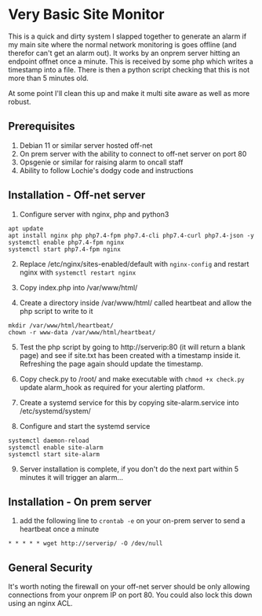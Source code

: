 # Very Basic Site Monitor
This is a quick and dirty system I slapped together to generate an alarm if my main site where the normal network monitoring is goes offline (and therefor can't get an alarm out). 
It works by an onprem server hitting an endpoint offnet once a minute. This is received by some php which writes a timestamp into a file. There is then a python script checking that this is not more than 5 minutes old. 

At some point I'll clean this up and make it multi site aware as well as more robust.

## Prerequisites 
1. Debian 11 or similar server hosted off-net
2. On prem server with the ability to connect to off-net server on port 80
3. Opsgenie or similar for raising alarm to oncall staff
4. Ability to follow Lochie's dodgy code and instructions

## Installation - Off-net server
1. Configure server with nginx, php and python3
````
apt update
apt install nginx php php7.4-fpm php7.4-cli php7.4-curl php7.4-json -y
systemctl enable php7.4-fpm nginx
systemctl start php7.4-fpm nginx
````

2. Replace /etc/nginx/sites-enabled/default with `nginx-config` and restart nginx with `systemctl restart nginx`

3. Copy index.php into /var/www/html/

4. Create a directory inside /var/www/html/ called heartbeat and allow the php script to write to it
````
mkdir /var/www/html/heartbeat/
chown -r www-data /var/www/html/heartbeat/
````

5. Test the php script by going to http://serverip:80 (it will return a blank page) and see if site.txt has been created with a timestamp inside it. Refreshing the page again should update the timestamp.

6. Copy check.py to /root/ and make executable with `chmod +x check.py` update alarm_hook as required for your alerting platform.

7. Create a systemd service for this by copying site-alarm.service into /etc/systemd/system/

8. Configure and start the systemd service
```
systemctl daemon-reload
systemctl enable site-alarm
systemctl start site-alarm
````

9. Server installation is complete, if you don't do the next part within 5 minutes it will trigger an alarm...

## Installation - On prem server

1. add the following line to `crontab -e` on your on-prem server to send a heartbeat once a minute
````
* * * * * wget http://serverip/ -O /dev/null
````

## General Security
It's worth noting the firewall on your off-net server should be only allowing connections from your onprem IP on port 80. You could also lock this down using an nginx ACL.


